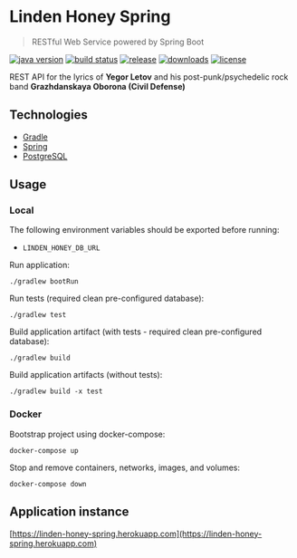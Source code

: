 # Linden Honey Spring

> RESTful Web Service powered by Spring Boot

[![java version][java-image]][java-url]
[![build status][travis-image]][travis-url]
[![release][release-image]][release-url]
[![downloads][downloads-image]][release-url]
[![license][license-image]][license-url]

[java-image]: https://img.shields.io/badge/java-%3E%3D8-brightgreen.svg?style=flat-square
[java-url]: http://www.oracle.com/technetwork/java/javase/downloads/index.html
[release-image]: https://img.shields.io/github/release/linden-honey/linden-honey-book.svg?style=flat-square
[release-url]: https://github.com/linden-honey/linden-honey-book/releases
[downloads-image]: https://img.shields.io/github/downloads/linden-honey/linden-honey-spring/latest/total.svg?style=flat-square
[downloads-url]: https://github.com/linden-honey/linden-honey-book/releases
[travis-image]: https://img.shields.io/travis/linden-honey/linden-honey-book/master.svg?style=flat-square
[travis-url]: https://travis-ci.org/linden-honey/linden-honey-book
[license-image]: https://img.shields.io/github/license/mashape/apistatus.svg?style=flat-square
[license-url]: https://github.com/linden-honey/linden-honey-book/blob/master/LICENSE

REST API for the lyrics of __Yegor Letov__ and his post-punk/psychedelic rock band __Grazhdanskaya Oborona (Civil Defense)__

## Technologies

* [Gradle](https://gradle.org/)
* [Spring](https://spring.io/)
* [PostgreSQL](https://www.postgresql.org/)

## Usage

### Local

The following environment variables should be exported before running:
* `LINDEN_HONEY_DB_URL`

Run application:
```
./gradlew bootRun
```

Run tests (required clean pre-configured database):
```
./gradlew test
```

Build application artifact (with tests - required clean pre-configured database):
```
./gradlew build
```

Build application artifacts (without tests):
```
./gradlew build -x test
```

### Docker

Bootstrap project using docker-compose:
```
docker-compose up
```

Stop and remove containers, networks, images, and volumes:
```
docker-compose down
```

## Application instance

[https://linden-honey-spring.herokuapp.com](https://linden-honey-spring.herokuapp.com)
